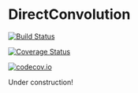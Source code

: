 # DirectConvolution

[![Build Status](https://travis-ci.org/vincent-picaud/DirectConvolution.svg?branch=master)](https://travis-ci.org/vincent-picaud/DirectConvolution)

[![Coverage Status](https://coveralls.io/repos/vincent-picaud/DirectConvolution.jl/badge.svg?branch=master&service=github)](https://coveralls.io/github/vincent-picaud/DirectConvolution.jl?branch=master)

[![codecov.io](http://codecov.io/github/vincent-picaud/DirectConvolution.jl/coverage.svg?branch=master)](http://codecov.io/github/vincent-picaud/DirectConvolution.jl?branch=master)


Under construction!


